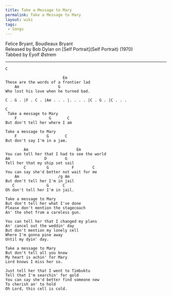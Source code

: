 ```yaml
---
title: Take a Message to Mary
permalink: Take a Message to Mary
layout: wiki
tags:
 - Songs
---
```


Felice Bryant, Boudleaux Bryant  
Released by Bob Dylan on [Self Portrait](Self Portrait)
(1970)  
Tabbed by Eyolf Østrem

* * * * *

    C

                             Em
    These are the words of a frontier lad
        Am                 G
    Who lost his love when he turned bad.

    C . G . |F . C . |Am . . . |. . . . |C . G . |C . . .

    C
     Take a message to Mary
        F              G       C
    But don't tell her where I am

    Take a message to Mary
        F             G       C
    But don't say I'm in a jam.

            Am                     Em
    You can tell her that I had to see the world
    Am               D        G
    Tell her that my ship set sail
            C         G          F        C
    You can say she'd better not wait for me
        Am                 /g Am
    But don't tell her I'm in jail
       C              G      C
    Oh don't tell her I'm in jail.

    Take a message to Mary
    But don't tell her what I've done
    Please don't mention the stagecoach
    An' the shot from a careless gun.

    You can tell her that I changed my plans
    An' cancel out the weddin' day
    But don't mention my lonely cell
    Where I'm gonna pine away
    Until my dyin' day.

    Take a message to Mary
    But don't tell all you know
    My heart is achin' for Mary
    Lord knows I miss her so.

    Just tell her that I went to Timbuktu
    Tell that I'm searchin' for gold
    You can say she'd better find someone new
    To cherish an' to hold
    Oh Lord, this cell is cold.
